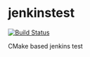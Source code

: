 jenkinstest
===========

[![Build Status](http://root.maximaximal.com/jenkins/job/Test/badge/icon)](http://root.maximaximal.com/jenkins/job/Test/)

CMake based jenkins test
